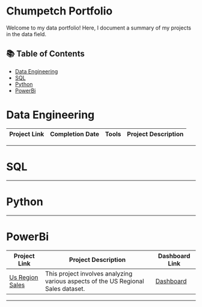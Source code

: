 # Chumpetch Portfolio

Welcome to my data portfolio! Here, I document a summary of my projects in the data field. 

## 📚 Table of Contents
- [Data Engineering](#data-engineering)
- [SQL](#sql)
- [Python](#python)
- [PowerBi](#PowerBi)

# Data Engineering

| Project Link | Completion Date | Tools | Project Description | 
|---|---|---|---|
***

# SQL

***

# Python

***

# PowerBi

| Project Link | Project Description | Dashboard Link |
|---|---|---|
|[Us Region Sales](https://github.com/chumphetx/New-Project) | This project involves analyzing various aspects of the US Regional Sales dataset.| [Dashboard](https://app.powerbi.com/links/O_Esl2Hylz?ctid=43d3e5df-56d2-4b75-9028-17d34764d1a0&pbi_source=linkShare) |

***

